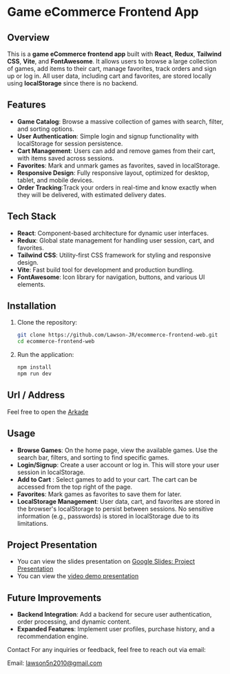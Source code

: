 # Game eCommerce Frontend App

## Overview
This is a **game eCommerce frontend app** built with **React**, **Redux**, **Tailwind CSS**, **Vite**, and **FontAwesome**. It allows users to browse a large collection of games, add items to their cart, manage favorites, track orders and sign up or log in. All user data, including cart and favorites, are stored locally using **localStorage** since there is no backend.

## Features
- **Game Catalog**: Browse a massive collection of games with search, filter, and sorting options.
- **User Authentication**: Simple login and signup functionality with localStorage for session persistence.
- **Cart Management**: Users can add and remove games from their cart, with items saved across sessions.
- **Favorites**: Mark and unmark games as favorites, saved in localStorage.
- **Responsive Design**: Fully responsive layout, optimized for desktop, tablet, and mobile devices.
- **Order Tracking**:Track your orders in real-time and know exactly when they will be delivered, with estimated delivery dates.

## Tech Stack
- **React**: Component-based architecture for dynamic user interfaces.
- **Redux**: Global state management for handling user session, cart, and favorites.
- **Tailwind CSS**: Utility-first CSS framework for styling and responsive design.
- **Vite**: Fast build tool for development and production bundling.
- **FontAwesome**: Icon library for navigation, buttons, and various UI elements.

## Installation
1. Clone the repository:
   ```bash
   git clone https://github.com/Lawson-JR/ecommerce-frontend-web.git
   cd ecommerce-frontend-web
   
2. Run the application:
   ```bash
   npm install
   npm run dev

## Url / Address
Feel free to open the [Arkade](https://arkade101.netlify.app)

## Usage
- **Browse Games**: On the home page, view the available games. Use the search bar, filters, and sorting to find specific games.
- **Login/Signup**: Create a user account or log in. This will store your user session in localStorage.
- **Add to Cart** : Select games to add to your cart. The cart can be accessed from the top right of the page.
- **Favorites**: Mark games as favorites to save them for later.
- **LocalStorage Management**: User data, cart, and favorites are stored in the browser's localStorage to persist between sessions. No sensitive information (e.g., passwords) is stored in localStorage due to its limitations.

## Project Presentation
- You can view the slides presentation on [Google Slides: Project Presentation](https://docs.google.com/presentation/d/17qyPVCzxtGsOxNg1qufGMfSXL5yHhzErH7Kl1eAXhQU/edit?usp=sharing)
- You can view the [video demo presentation](https://drive.google.com/file/d/1v8UNGHyBSMygVgLORMmoQzaKJcepP_SL/view?usp=drive_link)

## Future Improvements
- **Backend Integration**: Add a backend for secure user authentication, order processing, and dynamic content.
- **Expanded Features**: Implement user profiles, purchase history, and a recommendation engine.

Contact
For any inquiries or feedback, feel free to reach out via email:

Email: lawson5n2010@gmail.com
